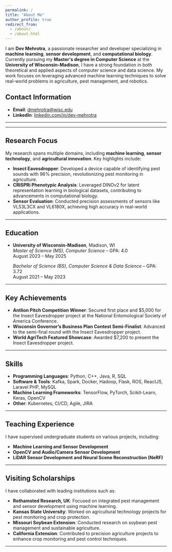 ```yaml
---
permalink: /
title: "About Me"
author_profile: true
redirect_from: 
  - /about/
  - /about.html
---
```




I am **Dev Mehrotra**, a passionate researcher and developer specializing in **machine learning**, **sensor development**, and **computational biology**. Currently pursuing my **Master's degree in Computer Science** at the **University of Wisconsin-Madison**, I have a strong foundation in both theoretical and applied aspects of computer science and data science. My work focuses on leveraging advanced machine learning techniques to solve real-world problems in agriculture, pest management, and robotics.

## Contact Information
- **Email**: [dmehrotra@wisc.edu](mailto:dmehrotra@wisc.edu)  
- **LinkedIn**: [linkedin.com/in/dev-mehrotra](http://www.linkedin.com/in/dev-mehrotra)

---


---
## Research Focus

My research spans multiple domains, including **machine learning**, **sensor technology**, and **agricultural innovation**. Key highlights include:

- **Insect Eavesdropper**: Developed a device capable of identifying pest sounds with 96% precision, revolutionizing pest monitoring in agriculture.
- **CRISPRi Phenotypic Analysis**: Leveraged DINOv2 for latent representation learning in biological datasets, contributing to advancements in computational biology.
- **Sensor Evaluation**: Conducted precision assessments of sensors like VL53L3CX and VL6180X, achieving high accuracy in real-world applications.

---


## Education

- **University of Wisconsin-Madison**, Madison, WI  
  *Master of Science (MS), Computer Science* – GPA: 4.0  
  August 2023 – May 2025  

  *Bachelor of Science (BS), Computer Science & Data Science* – GPA: 3.72  
  August 2021 – May 2023  
---


## Key Achievements

- **Antlion Pitch Competition Winner**: Secured first place and $5,000 for the Insect Eavesdropper project at the National Entomological Society of America Conference.
- **Wisconsin Governor’s Business Plan Contest Semi-Finalist**: Advanced to the semi-final round with the Insect Eavesdropper project.
- **World AgriTech Featured Showcase**: Awarded $7,200 to present the Insect Eavesdropper project.

---

## Skills

- **Programming Languages**: Python, C++, Java, R, SQL  
- **Software & Tools**: Kafka, Spark, Docker, Hadoop, Flask, ROS, ReactJS, Laravel PHP, MySQL  
- **Machine Learning Frameworks**: TensorFlow, PyTorch, Scikit-Learn, Keras, OpenCV  
- **Other**: Kubernetes, CI/CD, Agile, JIRA  

---

## Teaching Experience

I have supervised undergraduate students on various projects, including:
- **Machine Learning and Sensor Development**
- **OpenCV and Audio/Camera Sensor Development**
- **LiDAR Sensor Development and Neural Scene Reconstruction (NeRF)**

---

## Visiting Scholarships

I have collaborated with leading institutions such as:
- **Rothamsted Research, UK**: Focused on integrated pest management and sensor development using machine learning.
- **Kansas State University**: Worked on agricultural technology projects for pest monitoring and crop protection.
- **Missouri Soybean Extension**: Conducted research on soybean pest management and sustainable agriculture.
- **California Extension**: Contributed to precision agriculture projects to enhance crop monitoring and pest control techniques.

---

